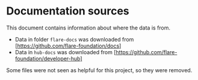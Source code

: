 # Documentation sources
This document contains information about where the data is from.
- Data in folder `flare-docs` was downloaded from [https://github.com/flare-foundation/docs]
- Data in `hub-docs` was downloaded from [https://github.com/flare-foundation/developer-hub]

Some files were not seen as helpful for this project, so they were removed.